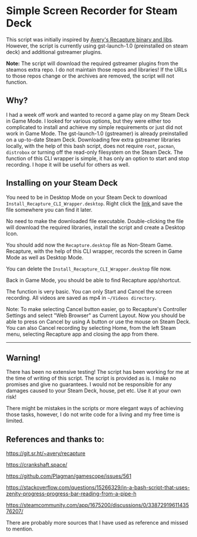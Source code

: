 # Simple Screen Recorder for Steam Deck


This script was initially inspired by [Avery's Recapture binary and libs](https://git.sr.ht/~avery/recapture). However, the script is currently using gst-launch-1.0 (preinstalled on steam deck) and additional gstreamer plugins.


**Note:** The script will download the required gstreamer plugins from the steamos extra repo. I do not maintain those repos and libraries! If the URLs to those repos change or the archives are removed, the script will not function.

## Why?

I had a week off work and wanted to record a game play on my Steam Deck in Game Mode. I looked for various options, but they were either too complicated to install and achieve my simple requirements or just did not work in Game Mode. The gst-launch-1.0 (gstreamer) is already preinstalled on a up-to-date Steam Deck. Downloading few extra gstreamer libraries locally, with the help of this bash script, does not require `root`, `pacman`, `distrobox` or turning off the read-only filesystem on the Steam Deck. The function of this CLI wrapper is simple, it has only an option to start and stop recording. I hope it will be useful for others as well.


## Installing on your Steam Deck

You need to be in Desktop Mode on your Steam Deck to download `Install_Recapture_CLI_Wrapper.desktop`. Right click the [link ](https://raw.githubusercontent.com/m-rzb/Screen-recorder-for-steamdeck/main/Install_Recapture_CLI_Wrapper.desktop) and save the file somewhere you can find it later.

No need to make the downloaded file executable. Double-clicking the file will download the required libraries, install the script and create a Desktop Icon. 

You should add now the `Recapture.desktop` file as Non-Steam Game. Recapture, with the help of this CLI wrapper, records the screen in Game Mode as well as Desktop Mode.

You can delete the `Install_Recapture_CLI_Wrapper.desktop` file now. 

Back in Game Mode, you should be able to find Recapture app/shortcut. 

The function is very basic. You can only Start and Cancel the screen recording. All videos are saved as mp4 in `~/Videos directory`.

Note: To make selecting Cancel button easier, go to Recapture's Controller Settings and select "Web Browser" as Current Layout. Now you should be able to press on Cancel by using A button or use the mouse on Steam Deck. You can also Cancel recording by selecting Home, from the left Steam menu, selecting Recapture app and closing the app from there.


------------
 
## Warning!

There has been no extensive testing! The script has been working for me at the time of writing of this script. The script is provided as is. I make no promises and give no guarantees. I would not be responsible for any damages caused to your Steam Deck, house, pet etc. Use it at your own risk!

There might be mistakes in the scripts or more elegant ways of achieving those tasks, however, I do not write code for a living and my free time is limited.


## References and thanks to:

https://git.sr.ht/~avery/recapture

https://crankshaft.space/

https://github.com/Plagman/gamescope/issues/561

https://stackoverflow.com/questions/15266329/in-a-bash-script-that-uses-zenity-progress-progress-bar-reading-from-a-pipe-h

https://steamcommunity.com/app/1675200/discussions/0/3387291961143576207/


There are probably more sources that I have used as reference and missed to mention.
